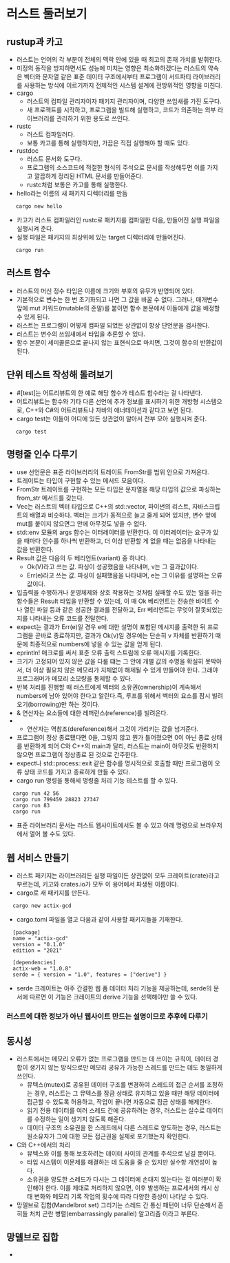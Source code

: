 # 러스트 둘러보기
## rustup과 카고
  - 러스트는 언어의 각 부분이 전체의 맥락 안에 있을 때 최고의 존재 가치를 발휘한다.
  - 미정의 동작을 방지하면서도 성능에 미치는 영향은 최소화하겠다는 러스트의 약속은 벡터와 문자열 같은 표준 데이터 구조에서부터 프로그램이 서드파티 라이브러리를 사용하는 방식에 이르기까지 전체적인 시스템 설계에 전방위적인 영향을 미친다.
  - cargo
    - 러스트의 컴파일 관리자이자 패키지 관리자이며, 다양한 쓰임새를 가진 도구다.
    - 새 프로젝트를 시작하고, 프로그램을 빌드해 실행하고, 코드가 의존하는 외부 라이브러리를 관리하기 위한 용도로 쓰인다.
  - rustc
    - 러스트 컴파일러다.
    - 보통 카고를 통해 실행하지만, 가끔은 직접 실행해야 할 때도 있다.
  - rustdoc
    - 러스트 문서화 도구다.
    - 프로그램의 소스코드에 적절한 형식의 주석으로 문서를 작성해두면 이를 가지고 깔끔하게 정리된 HTML 문서를 만들어준다.
    - rustc처럼 보통은 카고를 통해 실행한다.
  - hello라는 이름의 새 패키지 디렉터리를 만듬
 ```
    cargo new hello
 ```
  - 카고가 러스트 컴파일러인 rustc로 패키지를 컴파일한 다음, 만들어진 실행 파일을 실행시켜 준다.
  - 실행 파일은 패키지의 최상위에 있는 target 디렉터리에 만들어진다.
 ```
    cargo run
 ```

## 러스트 함수
  - 러스트의 머신 정수 타입은 이름에 크기와 부호의 유무가 반영되어 있다.
  - 기본적으로 변수는 한 번 초기화되고 나면 그 값을 바꿀 수 없다. 그러나, 매개변수 앞에 mut 키워드(mutable의 준말)를 붙이면 함수 본문에서 이들에게 값을 배정할 수 있게 된다.
  - 러스트는 프로그램이 어떻게 컴파일 되었든 상관없이 항상 단언문을 검사한다.
  - 러스트는 변수의 쓰임새에서 타입을 추론할 수 있다.
  - 함수 본문이 세미콜론으로 끝나지 않는 표현식으로 마치면, 그것이 함수의 반환값이 된다.

## 단위 테스트 작성해 돌려보기
  - #[test]는 어트리뷰트의 한 예로 해당 함수가 테스트 함수라는 걸 나타낸다.
  - 어트리뷰트는 함수와 기타 다른 선언에 추가 정보를 표시하기 위한 개방형 시스템으로, C++와 C#의 어트리뷰트나 자바의 애너테이션과 같다고 보면 된다.
  - cargo test는 이들이 어디에 있든 상관없이 알아서 전부 모아 실행시켜 준다.
 ```
    cargo test
 ```

## 명령줄 인수 다루기
  - use 선언문은 표준 라이브러리의 트레이트 FromStr를 범위 안으로 가져온다.
  - 트레이트는 타입이 구현할 수 있는 메서드 모음이다.
 - FromStr 트레이트를 구현하는 모든 타입은 문자열을 해당 타입의 값으로 파싱하는 from_str 메서드를 갖는다.
  - Vec는 러스트의 벡터 타입으로 C++의 std::vector, 파이썬의 리스트, 자바스크립트의 배열과 비슷하다. 벡터는 크기가 동적으로 늘고 줄게 되어 있지만, 변수 앞에 mut를 붙이지 않으면그 안에 아무것도 넣을 수 없다.
  - std::env 모듈의 args 함수는 이터레이터를 반환한다. 이 이터레이터는 요구가 있을 때마다 인수를 하나씩 반환하고, 더 이상 반환할 게 없을 때는 없음을 나타내는 값을 반환한다.
  - Result 값은 다음의 두 베리언트(variant) 중 하나다.
    - Ok(V)라고 쓰는 값. 파싱이 성공했음을 나타내며, v는 그 결과값이다.
    - Err(e)라고 쓰는 값. 파싱이 실패했음을 나타내며, e는 그 이유를 설명하는 오류값이다.
  - 입출력을 수행하거나 운영체제와 상호 작용하는 것처럼 실패할 수도 있는 일을 하는 함수들은 Result 타입을 반환할 수 있는데, 이 때 Ok 베리언트는 전송한 바이트 수나 열린 파일 등과 같은 성공한 결과를 전달하고, Err 베리언트는 무엇이 잘못되었는지를 나타내는 오류 코드를 전달한다.
  - expect는 결과가 Err(e)일 경우 e에 대한 설명이 포함된 메시지를 출력한 뒤 프로그램을 곧바로 종료하지만, 결과가 Ok(v)일 경우에는 단순히 v 자체를 반환하기 때문에 최종적으로 numbers에 넣을 수 있는 값을 얻게 된다.
  - eprintln! 매크로를 써서 표준 오류 출력 스트림에 오류 메시지를 기록한다.
  - 크기가 고정되어 있지 않은 값을 다룰 떄는 그 안에 개별 값의 수명을 확실히 못박아서, 더 이상 필요치 않은 메모리가 지체없이 해제될 수 있게 만들어야 한다. 그래야 프로그래머가 메모리 소모량을 통제할 수 있다.
  - 반복 처리를 진행할 때 러스트에게 벡터의 소유권(ownership)이 계속해서 numbers에 남아 있어야 한다고 알린다.즉, 루프를 위해서 벡터의 요소를 잠시 빌려오기(borrowing)만 하는 것이다.
  - & 연산자는 요소들에 대한 레퍼런스(reference)를 빌려온다.
  - * 연산자는 역참조(dereference)해서 그것이 가리키는 값을 넘겨준다.
  - 프로그램이 정상 종료됐다면 0을, 그렇지 않고 뭔가 틀어졌으면 0이 아닌 종료 상태를 반환하게 되어 C와 C++의 main과 달리, 러스트는 main이 아무것도 반환하지 않으면 프로그램이 정상종료 된 것으로 간주한다.
  - expect나 std::process::exit 같은 함수를 명시적으로 호출할 때만 프로그램이 오류 상태 코드를 가지고 종료하게 만들 수 있다.
  - cargo run 명령을 통해세 명령줄 처리 기능 테스트를 할 수 있다.
  ```
    cargo run 42 56
    cargo run 799459 28823 27347
    cargo run 83
    cargo run
  ```
  - 표준 라이브러리 문서는 러스트 웹사이트에서도 볼 수 있고 아래 명령으로 브라우저에서 열어 볼 수도 있다.

## 웹 서비스 만들기
  - 러스트 패키지는 라이브러리든 실행 파일이든 상관없이 모두 크레이트(crate)라고 부르는데, 키고와 crates.io가 모두 이 용어에서 파생된 이름이다.
  - cargo로 새 패키지를 만든다.
  ```
    cargo new actix-gcd  
  ```
  - cargo.toml 파일을 열고 다음과 같이 사용할 패키지들을 기재한다.
  ```
    [package]
    name = "actix-gcd"
    version = "0.1.0"
    edition = "2021"

    [dependencies]
    actix-web = "1.0.8"
    serde = { version = "1.0", features = ["derive"] }
  ```
  - serde 크레이트는 아주 간결한 웹 폼 데이터 처리 기능을 제공하는데, serde의 문서에 따르면 이 기능은 크레이트의 derive 기능을 선택해야만 쓸 수 있다.
### 러스트에 대한 정보가 아닌 웹사이트 만드는 설명이므로 추후에 다루기

## 동시성
  - 러스트에서는 메모리 오류가 없는 프로그램을 만드는 데 쓰이는 규칙이, 데이터 경합이 생기지 않는 방식으로만 메모리 공유가 가능한 스레드를 만드는 데도 동일하게 쓰인다.
    - 뮤텍스(mutex)로 공유된 데이터 구조를 변경하여 스레드의 접근 순서를 조정하는 경우, 러스트는 그 뮤텍스를 잠금 상태로 유지하고 있을 때만 해당 데이터에 접근할 수 있도록 허용하고, 작업이 끝나면 자동으로 잠금 상태를 해제한다.
    - 읽기 전용 데이터를 여러 스레드 간에 공유하려는 경우, 러스트는 실수로 데이터를 수정하는 일이 생기지 않도록 해준다.
    - 데이터 구조의 소유권을 한 스레드에서 다른 스레드로 양도하는 경우, 러스트는 원소유자가 그에 대한 모든 접근권을 실제로 포기했는지 확인한다.
  - C와 C++에서의 처리
    - 뮤텍스와 이를 통해 보호하려는 데이터 사이의 관계를 주석으로 남길 뿐이다.
    - 타입 시스템이 이문제를 해결하는 데 도움을 줄 순 있지만 실수항 개연성이 높다.
    - 소유권을 양도한 스레드가 다시는 그 데이터에 손대지 않는다는 걸 여러분이 확인해야 한다. 이를 제대로 처리하지 않으면, 이후 발생하는 프로세서의 캐시 상태 변화와 메모리 기록 작업의 횟수에 따라 다양한 증상이 나타날 수 있다.
  - 망델브로 집합(Mandelbrot set) 그리기는 스레드 간 통신 패턴이 너무 단순해서 흔히들 처치 곤란 병렬(embarrassingly parallel) 알고리즘 이라고 부른다.
## 망델브로 집합
  - 